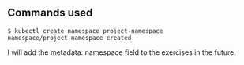## Commands used

```console
$ kubectl create namespace project-namespace
namespace/project-namespace created
```

I will add the metadata: namespace field to the exercises in the future.